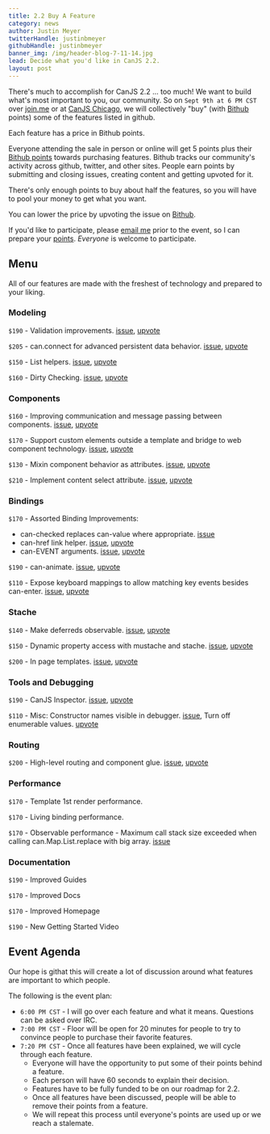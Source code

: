 ```yaml
---
title: 2.2 Buy A Feature
category: news
author: Justin Meyer
twitterHandle: justinbmeyer
githubHandle: justinbmeyer
banner_img: /img/header-blog-7-11-14.jpg
lead: Decide what you'd like in CanJS 2.2.
layout: post
---
```



There's much to accomplish for CanJS 2.2 ... too much! We want to build what's 
most important to you, our community.  So on `Sept 9th at 6 PM CST` over 
[join.me](https://join.me/279-673-700) or 
at [CanJS Chicago](http://www.meetup.com/CanJS-Chicago/events/169891572/),
we will collectively "buy" (with [Bithub](http://bithub.com) points) 
some of the features listed in github.

Each feature has a price in Bithub points. 

Everyone attending the sale in person or online will get 5 points plus 
their [Bithub points](http://bithub.com/leaderboard) towards purchasing features.  Bithub
tracks our community's activity across github, twitter, and other sites. People
earn points by submitting and closing issues, creating content and getting upvoted for it.

There's only enough points to buy about half the features, 
so you will have to pool your money to get what you want.

You can lower the price by upvoting the issue on [Bithub](http://bithub.com/canjs/feature?state=open).

If you'd like to participate, please [email me](mailto:justin@bitovi.com) prior to the event, so
I can prepare 
your [points](https://docs.google.com/spreadsheets/d/174wFz-tLBzSL77Z0pUlCXxvL2g9uRwvaLJXGqCbZFYg/edit?usp=sharing).
_Everyone_ is welcome to participate.

## Menu

All of our features are made with the freshest of technology
and prepared to your liking.

### Modeling

`$190` - Validation improvements. [issue](https://github.com/bitovi/canjs/issues/1111), [upvote](http://bithub.com/event/40885)

`$205` - can.connect for advanced persistent data behavior. 
[issue](https://github.com/bitovi/canjs/issues/1213), [upvote](http://bithub.com/event/43923)

`$150` - List helpers. [issue](https://github.com/bitovi/canjs/issues/192), [upvote](http://bithub.com/event/25910)

`$160` - Dirty Checking. [issue](https://github.com/bitovi/canjs/issues/1214), [upvote](http://bithub.com/event/43945)

### Components

`$160` - Improving communication and message passing between components. 
[issue](https://github.com/bitovi/canjs/issues/1209), [upvote](http://bithub.com/event/43589)

`$170` - Support custom elements outside a template and bridge to web component technology. [issue](https://github.com/bitovi/canjs/issues/730), [upvote](http://bithub.com/event/25826)

`$130` - Mixin component behavior as attributes. [issue](https://github.com/bitovi/canjs/issues/648), [upvote](http://bithub.com/event/25859)

`$210` - Implement content select attribute. [issue](https://github.com/bitovi/canjs/issues/500), [upvote](http://bithub.com/event/25882)


### Bindings

`$170` - Assorted Binding Improvements:

 - can-checked replaces can-value where appropriate. [issue](https://github.com/bitovi/canjs/issues/1205)
 - can-href link helper. [issue](https://github.com/bitovi/canjs/issues/1103), [upvote](http://bithub.com/event/40391)
 - can-EVENT arguments. [issue](https://github.com/bitovi/canjs/issues/1219), [upvote](http://bithub.com/event/44023)

`$190` - can-animate. [issue](https://github.com/bitovi/canjs/issues/1005), [upvote](http://bithub.com/event/36984)

`$110` - Expose keyboard mappings to allow matching key events besides can-enter. [issue](https://github.com/bitovi/canjs/issues/728), [upvote](http://bithub.com/event/25827)

### Stache

`$140` - Make deferreds observable. [issue](https://github.com/bitovi/canjs/issues/179), [upvote](http://bithub.com/event/25912)

`$150` - Dynamic property access with mustache and stache. [issue](https://github.com/bitovi/canjs/issues/1157), [upvote](http://bithub.com/event/41611)

`$200` - In page templates. [issue](https://github.com/bitovi/canjs/issues/1215), [upvote](http://bithub.com/event/43978)

### Tools and Debugging

`$190` - CanJS Inspector. [issue](https://github.com/bitovi/canjs/issues/1144), [upvote](http://bithub.com/event/41401)

`$110` - Misc: Constructor names visible in debugger. [issue](https://github.com/bitovi/canjs/issues/1000), Turn off enumerable values. [upvote](http://bithub.com/event/36871)

### Routing

`$200` - High-level routing and component glue. [issue](https://github.com/bitovi/canjs/issues/1216), [upvote](http://bithub.com/event/43980)


### Performance

`$170` - Template 1st render performance.

`$170` - Living binding performance.

`$170` - Observable performance - Maximum call stack size exceeded when calling can.Map.List.replace with big array. [issue](https://github.com/bitovi/canjs/issues/779)


### Documentation

`$190` - Improved Guides

`$170` - Improved Docs

`$170` - Improved Homepage

`$190` - New Getting Started Video

## Event Agenda

Our hope is githat this will create a lot of discussion around what 
features are important to which people.  

The following is the event plan:

 - `6:00 PM CST` - I will go over each feature and what it means.  Questions can be asked over IRC.
 - `7:00 PM CST` - Floor will be open for 20 minutes for people to try to convince 
   people to purchase their favorite features.  
 - `7:20 PM CST` - Once all features have been explained, we 
   will cycle through each feature. 
   - Everyone will have the opportunity to put some of their points behind a feature. 
   - Each person will have 60 seconds to explain their decision.
   - Features have to be fully funded to be on our roadmap for 2.2.
   - Once all features have been discussed, people will be able to remove their points from a feature.
   - We will repeat this process until everyone's points are used up or we reach a stalemate.
